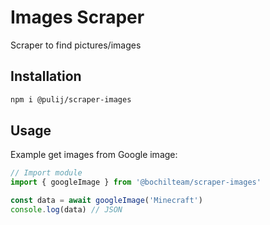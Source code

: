 # Images Scraper
Scraper to find pictures/images 

## Installation
```sh
npm i @pulij/scraper-images
```

## Usage 
Example get images from Google image:
```ts
// Import module
import { googleImage } from '@bochilteam/scraper-images'

const data = await googleImage('Minecraft')
console.log(data) // JSON
```
